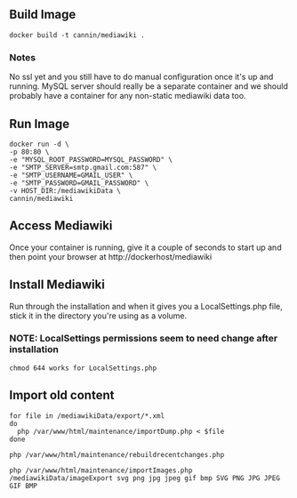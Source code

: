 ## Build Image

```
docker build -t cannin/mediawiki .
```

### Notes
No ssl yet and you still have to do manual configuration once it's up and running. MySQL server should really be a separate container and we should probably have a container for any non-static mediawiki data too.

## Run Image
```
docker run -d \
-p 80:80 \ 
-e "MYSQL_ROOT_PASSWORD=MYSQL_PASSWORD" \ 
-e "SMTP_SERVER=smtp.gmail.com:587" \ 
-e "SMTP_USERNAME=GMAIL_USER" \ 
-e "SMTP_PASSWORD=GMAIL_PASSWORD" \
-v HOST_DIR:/mediawikiData \
cannin/mediawiki 
```

## Access Mediawiki
Once your container is running, give it a couple of seconds to start up and then point your browser at http://dockerhost/mediawiki

## Install Mediawiki
Run through the installation and when it gives you a LocalSettings.php file, stick it in the directory you're using as a volume. 

### NOTE: LocalSettings permissions seem to need change after installation
```
chmod 644 works for LocalSettings.php
```

## Import old content 
```
for file in /mediawikiData/export/*.xml
do
  php /var/www/html/maintenance/importDump.php < $file
done

php /var/www/html/maintenance/rebuildrecentchanges.php 

php /var/www/html/maintenance/importImages.php /mediawikiData/imageExport svg png jpg jpeg gif bmp SVG PNG JPG JPEG GIF BMP
```